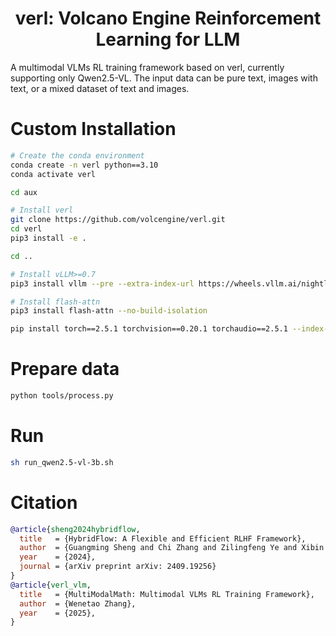 <h1 style="text-align: center;">verl: Volcano Engine Reinforcement Learning for LLM</h1>

A multimodal VLMs RL training framework based on verl, currently supporting only Qwen2.5-VL. The input data can be pure text, images with text, or a mixed dataset of text and images.

# Custom Installation
```bash
# Create the conda environment
conda create -n verl python==3.10
conda activate verl

cd aux

# Install verl
git clone https://github.com/volcengine/verl.git
cd verl
pip3 install -e .

cd ..

# Install vLLM>=0.7
pip3 install vllm --pre --extra-index-url https://wheels.vllm.ai/nightly

# Install flash-attn
pip3 install flash-attn --no-build-isolation

pip install torch==2.5.1 torchvision==0.20.1 torchaudio==2.5.1 --index-url https://download.pytorch.org/whl/cu121
```

# Prepare data
```bash
python tools/process.py
```

# Run
```bash
sh run_qwen2.5-vl-3b.sh
```

# Citation
```bibtex
@article{sheng2024hybridflow,
  title   = {HybridFlow: A Flexible and Efficient RLHF Framework},
  author  = {Guangming Sheng and Chi Zhang and Zilingfeng Ye and Xibin Wu and Wang Zhang and Ru Zhang and Yanghua Peng and Haibin Lin and Chuan Wu},
  year    = {2024},
  journal = {arXiv preprint arXiv: 2409.19256}
}
@article{verl_vlm,
  title   = {MultiModalMath: Multimodal VLMs RL Training Framework},
  author  = {Wenetao Zhang},
  year    = {2025},
}
```
